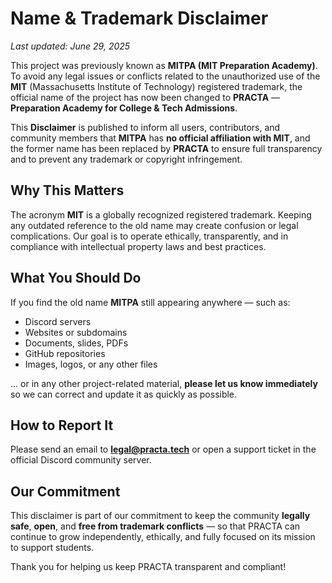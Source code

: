 # Name & Trademark Disclaimer

*Last updated: June 29, 2025*

This project was previously known as **MITPA (MIT Preparation Academy)**. To avoid any legal issues or conflicts related to the unauthorized use of the **MIT** (Massachusetts Institute of Technology) registered trademark, the official name of the project has now been changed to **PRACTA** — **Preparation Academy for College & Tech Admissions**.

This **Disclaimer** is published to inform all users, contributors, and community members that **MITPA** has **no official affiliation with MIT**, and the former name has been replaced by **PRACTA** to ensure full transparency and to prevent any trademark or copyright infringement.

## Why This Matters

The acronym **MIT** is a globally recognized registered trademark. Keeping any outdated reference to the old name may create confusion or legal complications. Our goal is to operate ethically, transparently, and in compliance with intellectual property laws and best practices.

## What You Should Do

If you find the old name **MITPA** still appearing anywhere — such as:

* Discord servers
* Websites or subdomains
* Documents, slides, PDFs
* GitHub repositories
* Images, logos, or any other files

… or in any other project-related material, **please let us know immediately** so we can correct and update it as quickly as possible.

## How to Report It

Please send an email to **[legal@practa.tech](mailto:legal@practa.tech)** or open a support ticket in the official Discord community server.

## Our Commitment

This disclaimer is part of our commitment to keep the community **legally safe**, **open**, and **free from trademark conflicts** — so that PRACTA can continue to grow independently, ethically, and fully focused on its mission to support students.

Thank you for helping us keep PRACTA transparent and compliant!